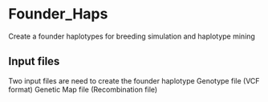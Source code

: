 # Founder_Haps
Create a founder haplotypes for breeding simulation and haplotype mining



## Input files
Two input files are need to create the founder haplotype
  Genotype file (VCF format)
  Genetic Map file (Recombination file)
  
  

